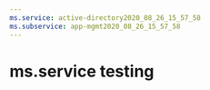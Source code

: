 ```yaml
---
ms.service: active-directory2020_08_26_15_57_58
ms.subservice: app-mgmt2020_08_26_15_57_58
---
```

 # ms.service testing